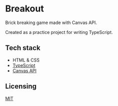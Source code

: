 # Breakout

Brick breaking game made with Canvas API.

Created as a practice project for writing TypeScript.

## Tech stack

- HTML & CSS
- [TypeScript](https://www.typescriptlang.org/)
- [Canvas API](https://developer.mozilla.org/en-US/docs/Web/API/Canvas_API)

## Licensing

[MIT](/LICENSE)